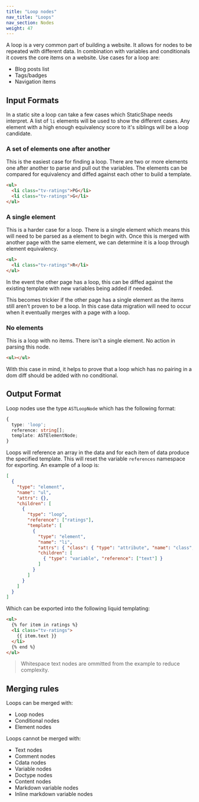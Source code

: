 ```yaml
---
title: "Loop nodes"
nav_title: "Loops"
nav_section: Nodes
weight: 47
---
```


A loop is a very common part of building a website. It allows for nodes to be repeated with different data. In combination with variables and conditionals it covers the core items on a website. Use cases for a loop are:

- Blog posts list
- Tags/badges
- Navigation items

## Input Formats

In a static site a loop can take a few cases which StaticShape needs interpret. A list of `li` elements will be used to show the different cases. Any element with a high enough equivalency score to it's siblings will be a loop candidate.

### A set of elements one after another

This is the easiest case for finding a loop. There are two or more elements one after another to parse and pull out the variables. The elements can be compared for equivalency and diffed against each other to build a template.

```html
<ul>
  <li class="tv-ratings">PG</li>
  <li class="tv-ratings">G</li>
</ul>
```

### A single element

This is a harder case for a loop. There is a single element which means this will need to be parsed as a element to begin with. Once this is merged with another page with the same element, we can determine it is a loop through element equivalency.

```html
<ul>
  <li class="tv-ratings">R</li>
</ul>
```

In the event the other page has a loop, this can be diffed against the existing template with new variables being added if needed. 

This becomes trickier if the other page has a single element as the items still aren't proven to be a loop. In this case data migration will need to occur when it eventually merges with a page with a loop.

### No elements

This is a loop with no items. There isn't a single element. No action in parsing this node.

```html
<ul></ul>
```

With this case in mind, it helps to prove that a loop which has no pairing in a dom diff should be added with no conditional.

## Output Format

Loop nodes use the type `ASTLoopNode` which has the following format:

```typescript
{
  type: 'loop';
  reference: string[];
  template: ASTElementNode;
}
```

Loops will reference an array in the data and for each item of data produce the specified template. This will reset the variable `references` namespace for exporting. An example of a loop is:

```json
[
  {
    "type": "element",
    "name": "ul",
    "attrs": {},
    "children": [
      {
        "type": "loop",
        "reference": ["ratings"],
        "template": [
          {
            "type": "element",
            "name": "li",
            "attrs": { "class": { "type": "attribute", "name": "class", "value": "tv-ratings" } },
            "children": [
              { "type": "variable", "reference": ["text"] }
            ]
          }
        ]
      }
    ]
  }
]
```

Which can be exported into the following liquid templating:

```html
<ul>
  {% for item in ratings %}
  <li class="tv-ratings">
    {{ item.text }}
  </li>
  {% end %}
</ul>
```

> Whitespace text nodes are ommitted from the example to reduce complexity.

## Merging rules

Loops can be merged with:

- Loop nodes
- Conditional nodes
- Element nodes

Loops cannot be merged with:

- Text nodes
- Comment nodes
- Cdata nodes
- Variable nodes
- Doctype nodes
- Content nodes
- Markdown variable nodes
- Inline markdown variable nodes
